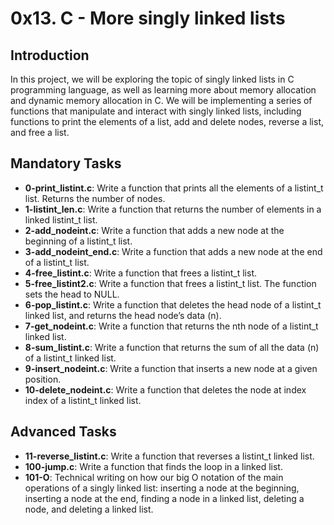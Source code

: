 <h1>0x13. C - More singly linked lists</h1>
<h2>Introduction</h2>
<p>In this project, we will be exploring the topic of singly linked lists in C programming language, as well as learning more about memory allocation and dynamic memory allocation in C. We will be implementing a series of functions that manipulate and interact with singly linked lists, including functions to print the elements of a list, add and delete nodes, reverse a list, and free a list.</p>

<h2>Mandatory Tasks</h2>
<ul>
	<li><b>0-print_listint.c</b>: Write a function that prints all the elements of a listint_t list. Returns the number of nodes.</li>
	<li><b>1-listint_len.c</b>: Write a function that returns the number of elements in a linked listint_t list.</li>
	<li><b>2-add_nodeint.c</b>: Write a function that adds a new node at the beginning of a listint_t list.</li>
	<li><b>3-add_nodeint_end.c</b>: Write a function that adds a new node at the end of a listint_t list.</li>
	<li><b>4-free_listint.c</b>: Write a function that frees a listint_t list.</li>
	<li><b>5-free_listint2.c</b>: Write a function that frees a listint_t list. The function sets the head to NULL.</li>
	<li><b>6-pop_listint.c</b>: Write a function that deletes the head node of a listint_t linked list, and returns the head node’s data (n).</li>
	<li><b>7-get_nodeint.c</b>: Write a function that returns the nth node of a listint_t linked list.</li>
	<li><b>8-sum_listint.c</b>: Write a function that returns the sum of all the data (n) of a listint_t linked list.</li>
	<li><b>9-insert_nodeint.c</b>: Write a function that inserts a new node at a given position.</li>
	<li><b>10-delete_nodeint.c</b>: Write a function that deletes the node at index index of a listint_t linked list.</li>
</ul>

<h2>Advanced Tasks</h2>
<ul>
	<li><b>11-reverse_listint.c</b>: Write a function that reverses a listint_t linked list.</li>
	<li><b>100-jump.c</b>: Write a function that finds the loop in a linked list.</li>
	<li><b>101-O</b>: Technical writing on how our big O notation of the main operations of a singly linked list: inserting a node at the beginning, inserting a node at the end, finding a node in a linked list, deleting a node, and deleting a linked list.</li>
</ul>